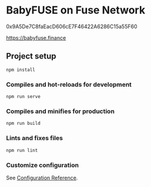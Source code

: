 # BabyFUSE on Fuse Network

0x9A5De7C8faEacD606cE7F46422A6286C15a55F60

https://babyfuse.finance

## Project setup
```
npm install
```

### Compiles and hot-reloads for development
```
npm run serve
```

### Compiles and minifies for production
```
npm run build
```

### Lints and fixes files
```
npm run lint
```

### Customize configuration
See [Configuration Reference](https://cli.vuejs.org/config/).
